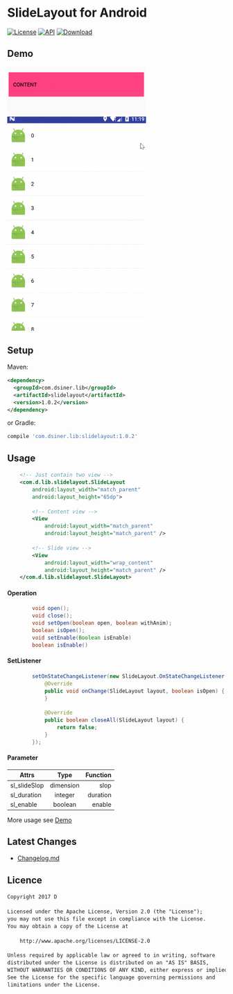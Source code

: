 # SlideLayout for Android

[![License](https://img.shields.io/badge/license-Apache%202-green.svg)](https://www.apache.org/licenses/LICENSE-2.0)
[![API](https://img.shields.io/badge/API-9%2B-green.svg?style=flat)](https://android-arsenal.com/api?level=9)
[![Download](https://api.bintray.com/packages/dsiner/maven/slidelayout/images/download.svg) ](https://bintray.com/dsiner/maven/slidelayout/_latestVersion)

## Demo
<img src="https://github.com/Dsiner/Resouce/blob/master/lib/SlideLayout/slidelayout.gif" width="320" alt="Screenshot"/>
<img src="https://github.com/Dsiner/Resouce/blob/master/lib/SlideLayout/slidelayout01.gif" width="320" alt="Screenshot"/>

## Setup
Maven:
```xml
<dependency>
  <groupId>com.dsiner.lib</groupId>
  <artifactId>slidelayout</artifactId>
  <version>1.0.2</version>
</dependency>
```
or Gradle:
```groovy
compile 'com.dsiner.lib:slidelayout:1.0.2'
```

## Usage
```xml
    <!-- Just contain two view -->
    <com.d.lib.slidelayout.SlideLayout
        android:layout_width="match_parent"
        android:layout_height="65dp">

        <!-- Content view -->
        <View
            android:layout_width="match_parent"
            android:layout_height="match_parent" />

        <!-- Slide view -->
        <View
            android:layout_width="wrap_content"
            android:layout_height="match_parent" />
    </com.d.lib.slidelayout.SlideLayout>
```

#### Operation
```java
        void open();
        void close();
        void setOpen(boolean open, boolean withAnim);
        boolean isOpen();
        void setEnable(Boolean isEnable)
        boolean isEnable()
```

#### SetListener
```java
        setOnStateChangeListener(new SlideLayout.OnStateChangeListener() {
            @Override
            public void onChange(SlideLayout layout, boolean isOpen) {
            }

            @Override
            public boolean closeAll(SlideLayout layout) {
                return false;
            }
        });
```

#### Parameter
| Attrs        | Type           | Function  |
| ------------- |:-------------:| -----:|
| sl_slideSlop      | dimension | slop |
| sl_duration      | integer      |   duration |
| sl_enable      | boolean      |   enable |

More usage see [Demo](app/src/main/java/com/d/slidelayout/MainActivity.java)

## Latest Changes
- [Changelog.md](CHANGELOG.md)

## Licence

```txt
Copyright 2017 D

Licensed under the Apache License, Version 2.0 (the "License");
you may not use this file except in compliance with the License.
You may obtain a copy of the License at

    http://www.apache.org/licenses/LICENSE-2.0

Unless required by applicable law or agreed to in writing, software
distributed under the License is distributed on an "AS IS" BASIS,
WITHOUT WARRANTIES OR CONDITIONS OF ANY KIND, either express or implied.
See the License for the specific language governing permissions and
limitations under the License.
```
